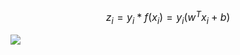 

<font size="3"> $$ z_{i} = y_{i}*f(x_{i}) = y_{i}(w^{T}x_{i}+b)$$</font>

<img src="https://latex.codecogs.com/gif.latex?O_t=\text { z_{i} = y_{i}*f(x_{i}) = y_{i}(w^{T}x_{i}+b) } t " /> 
